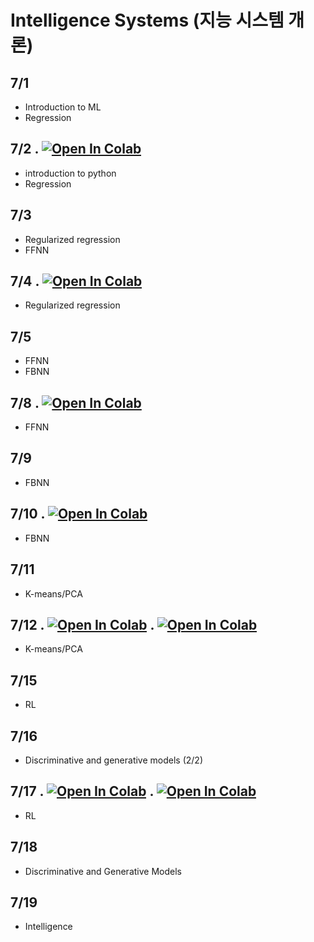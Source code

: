 # Intelligence Systems (지능 시스템 개론)
## 7/1  
- Introduction to ML
- Regression

## 7/2 . [![Open In Colab](https://colab.research.google.com/assets/colab-badge.svg)](https://colab.research.google.com/drive/1SkhWSZ6hnsjtrNwYkRIlD1xe8sKRJnBG?usp=sharing)
- introduction to python
- Regression

## 7/3 
- Regularized regression
- FFNN
## 7/4 . [![Open In Colab](https://colab.research.google.com/assets/colab-badge.svg)](https://colab.research.google.com/drive/1W7Ern7K3PSDLVPEgoChAHX4ETQwNETFc?usp=sharing)
- Regularized regression
## 7/5 
- FFNN
- FBNN
## 7/8 . [![Open In Colab](https://colab.research.google.com/assets/colab-badge.svg)](https://colab.research.google.com/drive/1bo6Fg1cDkgVFdSYBFdPdszQ4v5P9wdRB?usp=sharing)
- FFNN
## 7/9 
- FBNN
## 7/10 . [![Open In Colab](https://colab.research.google.com/assets/colab-badge.svg)](https://colab.research.google.com/drive/1SQNtFVyoABaEFLP3sBbgSTNZZFSbJ-wj?usp=sharing)
- FBNN
## 7/11 
- K-means/PCA
## 7/12 . [![Open In Colab](https://colab.research.google.com/assets/colab-badge.svg)](https://colab.research.google.com/drive/1Z_Q7Jg_dbxlh8oh_sbfc9pVyx8sK8vk6?usp=sharing) . [![Open In Colab](https://colab.research.google.com/assets/colab-badge.svg)](https://colab.research.google.com/drive/1gZBjS2lKBoHeBkmbBsBA9VYK4BBdyvm8?usp=sharing)
- K-means/PCA
## 7/15  
- RL
## 7/16  
- Discriminative and generative models (2/2) 
## 7/17 . [![Open In Colab](https://colab.research.google.com/assets/colab-badge.svg)](https://colab.research.google.com/drive/11CVNXn5_OZJvX93JmZg4QR3VsvM0BoK1?usp=sharing) . [![Open In Colab](https://colab.research.google.com/assets/colab-badge.svg)](https://colab.research.google.com/drive/1C07qDdBbGIAfEfZgCslfvdGxttDY8DnB?usp=sharing)
- RL 
## 7/18  
- Discriminative and Generative Models 
## 7/19
- Intelligence 
